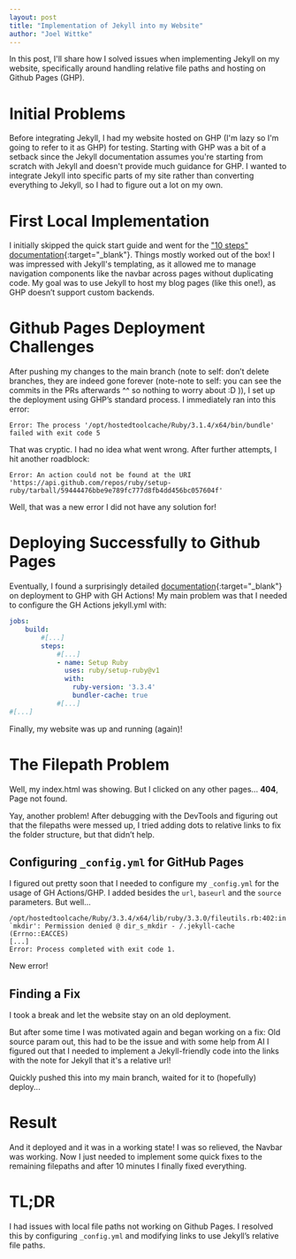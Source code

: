 ```yaml
---
layout: post
title: "Implementation of Jekyll into my Website"
author: "Joel Wittke"
---
```


In this post, I'll share how I solved issues when implementing Jekyll on my website, specifically around handling relative file paths and hosting on Github Pages (GHP).
<!--preview-->

# Initial Problems

Before integrating Jekyll, I had my website hosted on GHP (I'm lazy so I'm going to refer to it as GHP) for testing. Starting with GHP was a bit of a setback since the Jekyll documentation assumes you're starting from scratch with Jekyll and doesn't provide much guidance for GHP. I wanted to integrate Jekyll into specific parts of my site rather than converting everything to Jekyll, so I had to figure out a lot on my own.

# First Local Implementation

I initially skipped the quick start guide and went for the ["10 steps" documentation](https://jekyllrb.com/docs/step-by-step){:target="_blank"}. Things mostly worked out of the box! I was impressed with Jekyll's templating, as it allowed me to manage navigation components like the navbar across pages without duplicating code. My goal was to use Jekyll to host my blog pages (like this one!), as GHP doesn’t support custom backends.

# Github Pages Deployment Challenges

After pushing my changes to the main branch (note to self: don’t delete branches, they are indeed gone forever (note-note to self: you can see the commits in the PRs afterwards ^^ so nothing to worry about :D )), I set up the deployment using GHP’s standard process. I immediately ran into this error:

```
Error: The process '/opt/hostedtoolcache/Ruby/3.1.4/x64/bin/bundle' failed with exit code 5
```

That was cryptic. I had no idea what went wrong. After further attempts, I hit another roadblock:

```
Error: An action could not be found at the URI 'https://api.github.com/repos/ruby/setup-ruby/tarball/59444476bbe9e789fc777d8fb4dd456bc057604f'
```

Well, that was a new error I did not have any solution for!

# Deploying Successfully to Github Pages

Eventually, I found a surprisingly detailed [documentation](https://jekyllrb.com/docs/continuous-integration/github-actions/){:target="_blank"} on deployment to GHP with GH Actions! My main problem was that I needed to configure the GH Actions jekyll.yml with:

```yml
jobs:
    build:
        #[...]
        steps:
            #[...]
            - name: Setup Ruby
              uses: ruby/setup-ruby@v1
              with:
                ruby-version: '3.3.4'
                bundler-cache: true
            #[...]
#[...]
```

Finally, my website was up and running (again)!

# The Filepath Problem

Well, my index.html was showing. But I clicked on any other pages... **404**, Page not found.

Yay, another problem! After debugging with the DevTools and figuring out that the filepaths were messed up, I tried adding dots to relative links to fix the folder structure, but that didn’t help.

## Configuring `_config.yml` for GitHub Pages

I figured out pretty soon that I needed to configure my `_config.yml` for the usage of GH Actions/GHP. I added besides the `url`, `baseurl` and the `source` parameters. But well...

```
/opt/hostedtoolcache/Ruby/3.3.4/x64/lib/ruby/3.3.0/fileutils.rb:402:in `mkdir': Permission denied @ dir_s_mkdir - /.jekyll-cache (Errno::EACCES)
[...]
Error: Process completed with exit code 1.
```

New error!

## Finding a Fix

I took a break and let the website stay on an old deployment.

But after some time I was motivated again and began working on a fix: Old source param out, this had to be the issue and with some help from AI I figured out that I needed to implement a Jekyll-friendly code into the links with the note for Jekyll that it's a relative url!

Quickly pushed this into my main branch, waited for it to (hopefully) deploy...

# Result

And it deployed and it was in a working state! I was so relieved, the Navbar was working. Now I just needed to implement some quick fixes to the remaining filepaths and after 10 minutes I finally fixed everything.



# TL;DR

I had issues with local file paths not working on Github Pages. I resolved this by configuring `_config.yml` and modifying links to use Jekyll’s relative file paths.

